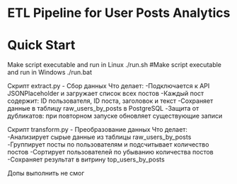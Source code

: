 # ETL Pipeline for User Posts Analytics

# Quick Start
Make script executable and run in Linux
./run.sh
#Make script executable and run in Windows
./run.bat

Скрипт extract.py - Сбор данных
Что делает:
-Подключается к API JSONPlaceholder и загружает список всех постов
-Каждый пост содержит: ID пользователя, ID поста, заголовок и текст
-Сохраняет данные в таблицу raw_users_by_posts в PostgreSQL
-Защита от дубликатов: при повторном запуске обновляет существующие записи

Скрипт transform.py - Преобразование данных
Что делает:
-Анализирует сырые данные из таблицы raw_users_by_posts
-Группирует посты по пользователям и подсчитывает количество постов
-Сортирует пользователей по убыванию количества постов
-Сохраняет результат в витрину top_users_by_posts

Допы выполнить не смог

